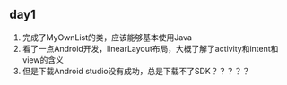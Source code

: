 ## day1
1. 完成了MyOwnList的类，应该能够基本使用Java
2. 看了一点Android开发，linearLayout布局，大概了解了activity和intent和view的含义
3. 但是下载Android studio没有成功，总是下载不了SDK？？？？？